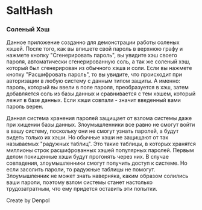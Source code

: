 # SaltHash
<h3>Соленый Хэш</h3>
<p>
Данное приложение созданно для демонстрации работы соленых хэшей. После того, как вы впишете свой пароль в верхнюю графу и нажмете кнопку "Сгенерировать пароль", вы увидите хэш своего пароля, автоматически сгенерированную соль, а так же соленый хэш, который был сгенерирован из обычного хэша и соли. Если вы нажмете кнопку "Расшифровать пароль", то вы увидите, что происходит при авторизации в любую систему с данным типом защиты. А именно: пароль, который вы ввели в поле пароля, преобразуется в хэш, затем добавляется соль из базы данных и сравнивается с тем хэшем, который лежит в базе данных. Если хэши совпали - значит введенный вами пароль верен. <p>
Данная система хранения паролей защищает от взлома системы даже при хищении базы данных. Злоумышленники все равно не смогут войти в вашу систему, поскольку они не смогут узнать паролей, а будут видеть только их хэши. Но обычные хэши не защищают от так называемых "радужных таблиц". Это такие таблицы, в которых хранятся миллионы строк расшифрованных хэшей популярных паролей. Первым делом похищенные хэши будут прогонять через них. В случае совпадения, злоумышленники смогут получить доступ к системе. Но если засолить пароли, то радужные таблицы не помогут. Злоумышленник не может знать наверняка, каким образом солились ваши пароли, поэтому взлом системы станет настолько трудозатратным, что ему придется оставить эти попытки.<p>
Create by Denpol
